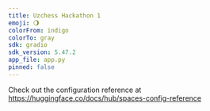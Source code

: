 ```yaml
---
title: Uzchess Hackathon 1
emoji: 🌖
colorFrom: indigo
colorTo: gray
sdk: gradio
sdk_version: 5.47.2
app_file: app.py
pinned: false
---
```


Check out the configuration reference at https://huggingface.co/docs/hub/spaces-config-reference
